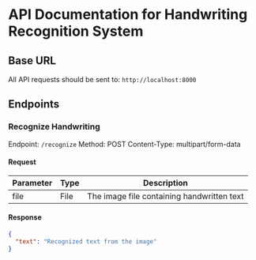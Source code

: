 # API Documentation for Handwriting Recognition System

## Base URL

All API requests should be sent to: `http://localhost:8000`

## Endpoints

### Recognize Handwriting

Endpoint: `/recognize`
Method: POST
Content-Type: multipart/form-data

#### Request

| Parameter | Type | Description |
|-----------|------|-------------|
| file      | File | The image file containing handwritten text |

#### Response

```json
{
  "text": "Recognized text from the image"
}